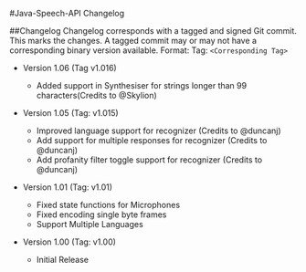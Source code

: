 #Java-Speech-API Changelog

##Changelog
Changelog corresponds with a tagged and signed Git commit.  This marks the changes.
A tagged commit may or may not have a corresponding binary version available.
Format:  Tag: `<Corresponding Tag>`

* Version 1.06 (Tag v1.016)
    * Added support in Synthesiser for strings longer than 99 characters(Credits to @Skylion)

* Version 1.05 (Tag: v1.015)
    * Improved language support for recognizer (Credits to @duncanj)
    * Add support for multiple responses for recognizer (Credits to @duncanj)
    * Add profanity filter toggle support for recognizer (Credits to @duncanj)

* Version 1.01 (Tag: v1.01)
    * Fixed state functions for Microphones
    * Fixed encoding single byte frames
    * Support Multiple Languages

* Version 1.00 (Tag: v1.00)
    * Initial Release
